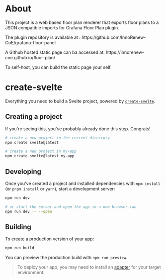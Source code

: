 # About
This project is a web based floor plan renderer that exports floor plans to a JSON compatible imports for Grafana Floor Plan plugin.
<p> The plugin repository is available at : https://github.com/InnoRenew-CoE/grafana-floor-panel </p>
<p> A Github hosted static page can ba accessed at: https://innorenew-coe.github.io/floor-plan/</p>

<p>To self-host, you can build the static page your self. </p>


# create-svelte

Everything you need to build a Svelte project, powered by [`create-svelte`](https://github.com/sveltejs/kit/tree/main/packages/create-svelte).

## Creating a project

If you're seeing this, you've probably already done this step. Congrats!

```bash
# create a new project in the current directory
npm create svelte@latest

# create a new project in my-app
npm create svelte@latest my-app
```

## Developing

Once you've created a project and installed dependencies with `npm install` (or `pnpm install` or `yarn`), start a development server:

```bash
npm run dev

# or start the server and open the app in a new browser tab
npm run dev -- --open
```

## Building

To create a production version of your app:

```bash
npm run build
```

You can preview the production build with `npm run preview`.

> To deploy your app, you may need to install an [adapter](https://kit.svelte.dev/docs/adapters) for your target environment.
